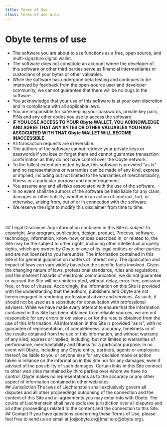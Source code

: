 ```yaml
---
title: Terms of Use
class: terms-of-use-wrap
---
```


# Obyte terms of use
* The software you are about to use functions as a free, open source, and multi-signature digital wallet.
* The software does not constitute an account where the developer of this software or other third parties serve as financial intermediaries or custodians of your bytes or other valuables.
* While the software has undergone beta testing and continues to be improved by feedback from the open-source user and developer community, we cannot guarantee that there will be no bugs in the software.
* You acknowledge that your use of this software is at your own discretion and in compliance with all applicable laws.
* You are responsible for safekeeping your passwords, private key pairs, PINs and any other codes you use to access the software.
* **IF YOU LOSE ACCESS TO YOUR Obyte WALLET, YOU ACKNOWLEDGE AND AGREE THAT ANY BYTES OR OTHER VALUABLES YOU HAVE ASSOCIATED WITH THAT Obyte WALLET WILL BECOME INACCESSIBLE.**
* All transaction requests are irreversible.
* The authors of the software cannot retrieve your private keys or passwords if you lose or forget them and cannot guarantee transaction confirmation as they do not have control over the Obyte network.
* To the fullest extent permitted by law, this software is provided “as is” and no representations or warranties can be made of any kind, express or implied, including but not limited to the warranties of merchantability, fitness or a particular purpose and noninfringement.
* You assume any and all risks associated with the use of the software.
* In no event shall the authors of the software be held liable for any claim, damages or other liability, whether in an action of contract, tort, or otherwise, arising from, out of or in connection with the software.
* We reserve the right to modify this disclaimer from time to time.
<br>
<br>
## Legal Disclaimer
Any information contained in this Site is subject to copyright. Any program, publication, design, product, Process, software, technology, information, know-how, or idea described in, or related to, the Site may be the subject to other rights, including other intellectual property rights, which are owned by Obyte or one of its legal entities or other parties and are not licensed to you hereunder. The information contained in this Site is for general guidance on matters of interest only. The application and impact of laws can vary widely based on the specific facts involved. Given the changing nature of laws, professional standards, rules and regulations, and the inherent hazards of electronic communication, we do not guarantee or warrant the Site will be uninterrupted, without delay, error-free, omission-free, or free of viruses. Accordingly, the information on this Site is provided with the understanding that the authors, publishers and Obyte are not herein engaged in rendering professional advice and services. As such, it should not be used as a substitute for consultation with professional advisers. While we have made every attempt to ensure that the information contained in this Site has been obtained from reliable sources, we are not responsible for any errors or omissions, or for the results obtained from the use of this information. All information in this Site is provided “as is”, with no guarantee of representation, of completeness, accuracy, timeliness or of the results obtained from the use of this information, and without warranty of any kind, express or implied, including, but not limited to warranties of performance, merchantability and fitness for a particular purpose. In no event will Obyte, including any Obyte entity, partners, agents or employees thereof, be liable to you or anyone else for any decision made or action taken in reliance on the information in this Site nor for any damages, even if advised of the possibility of such damages. Certain links in this Site connect to other web sites maintained by third parties over whom we have no control. Obyte makes no representations as to the accuracy or any other aspect of information contained in other web sites.
<br>
## Jurisdiction
The laws of Liechtenstein shall exclusively govern all disputes and all other proceedings outcoming of the connection and the content of this Site and all agreements you may enter into with Obyte.
The courts of Liechtenstein shall have exclusive jurisdiction over all disputes and all other proceedings related to the content and the connection to this Site.
<br>
## Contact
If you have questions concerning these Terms of Use, please feel free to send us an email at [o@obyte.org](mailto:o@obyte.org).
